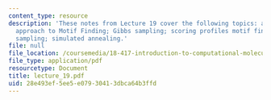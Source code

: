 ```yaml
---
content_type: resource
description: 'These notes from Lecture 19 cover the following topics: a probabilistic
  approach to Motif Finding; Gibbs sampling; scoring profiles motif finding via Gibbs
  sampling; simulated annealing.'
file: null
file_location: /coursemedia/18-417-introduction-to-computational-molecular-biology-fall-2004/28e493ef5ee5e07930413dbca64b3ffd_lecture_19.pdf
file_type: application/pdf
resourcetype: Document
title: lecture_19.pdf
uid: 28e493ef-5ee5-e079-3041-3dbca64b3ffd
---
```

